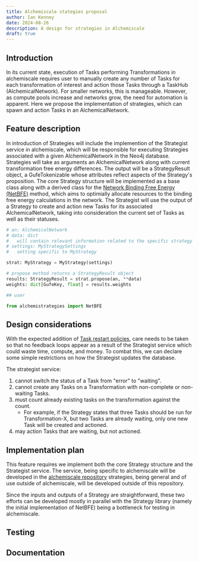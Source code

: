 ```yaml
---
title: Alchemiscale stategies proposal
author: Ian Kenney
date: 2024-08-26
description: A design for strategies in Alchemiscale
draft: true
---
```

	
## Introduction

In its current state, execution of Tasks performing Transformations in alchemiscale requires user to manually create any number of Tasks for each transformation of interest and action those Tasks through a TaskHub (AlchemicalNetwork).
For smaller networks, this is manageable.
However, as compute pools increase and networks grow, the need for automation is apparent.
Here we propose the implementation of strategies, which can spawn and action Tasks in an AlchemicalNetwork.

## Feature description

In introduction of Strategies will include the implemention of the Strategist service in alchemiscale, which will be responsible for executing Strategies associated with a given AlchemicalNetwork in the Neo4j database.
Strategies will take as arguments an AlchemicalNetwork along with current transformation free energy differences.
The output will be a StrategyResult object, a GufeTokenizable whose attributes reflect aspects of the Strategy's proposition.
The core Strategy structure will be implemented as a base class along with a derived class for the [Network Binding Free Energy (NetBFE)](https://pubs.acs.org/doi/10.1021/acs.jctc.1c00703) method, which aims to optimially allocate resources to the binding free energy calculations in the network.
The Strategist will use the output of a Strategy to create and action new Tasks for its associated AlchemicalNetwork, taking into consideration the current set of Tasks as well as their statuses.

```python
# an: AlchemicalNetwork
# data: dict
#   will contain relevant information related to the specific strategy
# settings: MyStrategySettings
#   setting specific to MyStrategy

strat: MyStrategy = MyStrategy(settings)

# propose method returns a StrategyResult object
results: StrategyResult = strat.propose(an, **data)
weights: dict[GufeKey, float] = results.weights

## user

from alchemistrategies import NetBFE
```

## Design considerations

With the expected addition of [Task restart policies](../taskrestartpolicy), care needs to be taken so that no feedback loops appear as a result of the Strategist service which could waste time, compute, and money.
To combat this, we can declare some simple restrictions on how the Strategist updates the database.

The strategist service:

1. cannot switch the status of a Task from "error" to "waiting".
1. cannot create any Tasks on a Transformation with non-complete or non-waiting Tasks.
1. must count already existing tasks on the transformation against the count.
    - For example, if the Strategy states that three Tasks should be run for Transformation-X, but two Tasks are already waiting, only one new Task will be created and actioned.
1. may action Tasks that are waiting, but not actioned.


## Implementation plan

This feature requires we implement both the core Strategy structure and the Strategist service.
The service, being specific to alchemiscale will be developed in the [alchemiscale repository](https://github.com/openforcefield/alchemiscale) strategies, being general and of use outside of alchemiscale, will be developed outside of this repository.

Since the inputs and outputs of a Strategy are straightforward, these two efforts can be developed mostly in parallel with the Strategy library (namely the initial implementation of NetBFE) being a bottleneck for testing in alchemiscale.


## Testing



## Documentation


